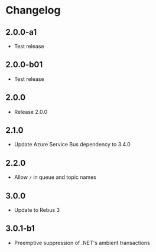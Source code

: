 # Changelog

## 2.0.0-a1

* Test release

## 2.0.0-b01

* Test release

## 2.0.0

* Release 2.0.0

## 2.1.0

* Update Azure Service Bus dependency to 3.4.0

## 2.2.0

* Allow `/` in queue and topic names

## 3.0.0

* Update to Rebus 3

## 3.0.1-b1

* Preemptive suppression of .NET's ambient transactions


[Meyce]: https://github.com/Meyce